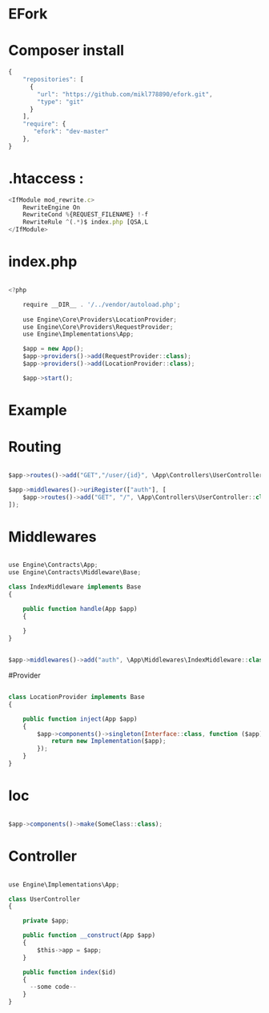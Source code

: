 
# EFork
# Composer install

```javascript
{
    "repositories": [
	  {
	    "url": "https://github.com/mikl778890/efork.git",
	    "type": "git"
	  }
	],
	"require": {
	   "efork": "dev-master"
	},
}

```

# .htaccess : 
```javascript                               
<IfModule mod_rewrite.c>
    RewriteEngine On
    RewriteCond %{REQUEST_FILENAME} !-f
    RewriteRule ^(.*)$ index.php [QSA,L
</IfModule>
```
# index.php   
                                   
```javascript 

<?php

    require __DIR__ . '/../vendor/autoload.php';
    
    use Engine\Core\Providers\LocationProvider;
    use Engine\Core\Providers\RequestProvider;
    use Engine\Implementations\App;

    $app = new App();
    $app->providers()->add(RequestProvider::class);
    $app->providers()->add(LocationProvider::class);

    $app->start();

```

# Example

# Routing

```javascript 

$app->routes()->add("GET","/user/{id}", \App\Controllers\UserController::class, "index");

$app->middlewares()->uriRegister(["auth"], [
    $app->routes()->add("GET", "/", \App\Controllers\UserController::class, "index")
]);

```
# Middlewares

```javascript 

use Engine\Contracts\App;
use Engine\Contracts\Middleware\Base;

class IndexMiddleware implements Base
{

    public function handle(App $app)
    {
     
    }
}


$app->middlewares()->add("auth", \App\Middlewares\IndexMiddleware::class);

```

#Provider

```javascript 

class LocationProvider implements Base
{

    public function inject(App $app)
    {
        $app->components()->singleton(Interface::class, function ($app) {
            return new Implementation($app);
        });
    }
}

```
# Ioc

```javascript 

$app->components()->make(SomeClass::class);

```

# Controller


```javascript 

use Engine\Implementations\App;

class UserController
{

    private $app;

    public function __construct(App $app)
    {
        $this->app = $app;
    }

    public function index($id)
    {
      --some code--
    }
}

```
   

